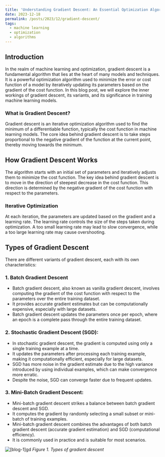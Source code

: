 ```yaml
---
title: 'Understanding Gradient Descent: An Essential Optimization Algorithm'
date: 2023-12-18
permalink: /posts/2023/12/gradient-descent/
tags:
  - machine learning
  - optimization
  - algorithms
---
```


## Introduction

In the realm of machine learning and optimization, gradient descent is a fundamental algorithm that lies at the heart of many models and techniques. It is a powerful optimization algorithm used to minimize the error or cost function of a model by iteratively updating its parameters based on the gradient of the cost function. In this blog post, we will explore the inner workings of gradient descent, its variants, and its significance in training machine learning models.

### What is Gradient Descent?

Gradient descent is an iterative optimization algorithm used to find the minimum of a differentiable function, typically the cost function in machine learning models. The core idea behind gradient descent is to take steps proportional to the negative gradient of the function at the current point, thereby moving towards the minimum.

## How Gradient Descent Works

The algorithm starts with an initial set of parameters and iteratively adjusts them to minimize the cost function. The key idea behind gradient descent is to move in the direction of steepest decrease in the cost function. This direction is determined by the negative gradient of the cost function with respect to the parameters.

### Iterative Optimization

At each iteration, the parameters are updated based on the gradient and a learning rate. The learning rate controls the size of the steps taken during optimization. A too small learning rate may lead to slow convergence, while a too large learning rate may cause overshooting.

## Types of Gradient Descent

There are different variants of gradient descent, each with its own characteristics:

### 1. Batch Gradient Descent

* Batch gradient descent, also known as vanilla gradient descent, involves computing the gradient of the cost function with respect to the parameters over the entire training dataset.
* It provides accurate gradient estimates but can be computationally expensive, especially with large datasets.
* Batch gradient descent updates the parameters once per epoch, where an epoch is a complete pass through the entire training dataset.

### 2. Stochastic Gradient Descent (SGD):

* In stochastic gradient descent, the gradient is computed using only a single training example at a time.
* It updates the parameters after processing each training example, making it computationally efficient, especially for large datasets.
* SGD has more noise in the gradient estimate due to the high variance introduced by using individual examples, which can make convergence more erratic.
* Despite the noise, SGD can converge faster due to frequent updates.

### 3. Mini-Batch Gradient Descent:

* Mini-batch gradient descent strikes a balance between batch gradient descent and SGD.
* It computes the gradient by randomly selecting a small subset or mini-batch of training examples.
* Mini-batch gradient descent combines the advantages of both batch gradient descent (accurate gradient estimation) and SGD (computational efficiency).
* It is commonly used in practice and is suitable for most scenarios.

![[blog-1]gd](https://hackmd.io/_uploads/ry2jhTHwT.jpg)
*Figure 1. Types of gradient descent*
